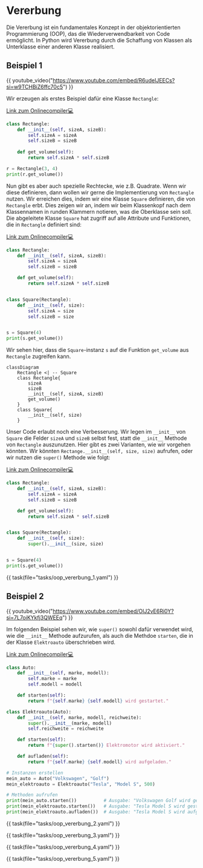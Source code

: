# Vererbung

Die Vererbung ist ein fundamentales Konzept in der objektorientierten Programmierung (OOP),
das die Wiederverwendbarkeit von Code ermöglicht. In Python wird Vererbung durch die Schaffung
von Klassen als Unterklasse einer anderen Klasse realisiert.

## Beispiel 1

{{ youtube_video("https://www.youtube.com/embed/R6udelJEECs?si=w9TCHBiZ6ffc70c5") }}


Wir erzeugen als erstes Beispiel dafür eine Klasse `Rectangle`:

[Link zum Onlinecompiler💻](https://pythontutor.com/render.html#code=class%20Rectangle%3A%0A%20%20%20%20def%20__init__%28self,%20sizeA,%20sizeB%29%3A%0A%20%20%20%20%20%20%20%20self.sizeA%20%3D%20sizeA%0A%20%20%20%20%20%20%20%20self.sizeB%20%3D%20sizeB%0A%20%20%20%20%20%20%20%20%0A%20%20%20%20def%20get_volume%28self%29%3A%0A%20%20%20%20%20%20%20%20return%20self.sizeA%20*%20self.sizeB%0A%0Ar%20%3D%20Rectangle%283,%204%29%0Aprint%28r.get_volume%28%29%29&cumulative=false&curInstr=0&heapPrimitives=nevernest&mode=display&origin=opt-frontend.js&py=3&rawInputLstJSON=%5B%5D&textReferences=false)


```python
class Rectangle:
    def __init__(self, sizeA, sizeB):
        self.sizeA = sizeA
        self.sizeB = sizeB
        
    def get_volume(self):
        return self.sizeA * self.sizeB

r = Rectangle(3, 4)
print(r.get_volume())
```


Nun gibt es aber auch spezielle Rechtecke, wie z.B. Quadrate. Wenn wir diese definieren,
dann wollen wir gerne die Implementierung von `Rectangle` nutzen.
Wir erreichen dies, indem wir eine Klasse `Square` definieren, die von `Rectangle` erbt.
Dies zeigen wir an, indem wir beim Klassenkopf nach dem Klassennamen in runden Klammern notieren,
was die Oberklasse sein soll. Die abgeleitete Klasse `Square` hat zugriff auf alle Attribute und
Funktionen, die in `Rectangle` definiert sind:

[Link zum Onlinecompiler💻](https://pythontutor.com/render.html#code=class%20Rectangle%3A%0A%20%20%20%20def%20__init__%28self,%20sizeA,%20sizeB%29%3A%0A%20%20%20%20%20%20%20%20self.sizeA%20%3D%20sizeA%0A%20%20%20%20%20%20%20%20self.sizeB%20%3D%20sizeB%0A%0A%20%20%20%20def%20get_volume%28self%29%3A%0A%20%20%20%20%20%20%20%20return%20self.sizeA%20*%20self.sizeB%0A%0A%0Aclass%20Square%28Rectangle%29%3A%0A%20%20%20%20def%20__init__%28self,%20size%29%3A%0A%20%20%20%20%20%20%20%20self.sizeA%20%3D%20size%0A%20%20%20%20%20%20%20%20self.sizeB%20%3D%20size%0A%0A%0As%20%3D%20Square%284%29%0Aprint%28s.get_volume%28%29%29&cumulative=false&curInstr=0&heapPrimitives=nevernest&mode=display&origin=opt-frontend.js&py=3&rawInputLstJSON=%5B%5D&textReferences=false)


```python
class Rectangle:
    def __init__(self, sizeA, sizeB):
        self.sizeA = sizeA
        self.sizeB = sizeB

    def get_volume(self):
        return self.sizeA * self.sizeB


class Square(Rectangle):
    def __init__(self, size):
        self.sizeA = size
        self.sizeB = size


s = Square(4)
print(s.get_volume())
```


Wir sehen hier, dass die `Square`-instanz `s` auf die Funktion `get_volume` aus `Rectangle` zugreifen kann.

```mermaid
classDiagram
    Rectangle <| -- Square
    class Rectangle{
        sizeA
        sizeB
        __init__(self, sizeA, sizeB)
        get_volume()
    }
    class Square{
        __init__(self, size)
    }
```

Unser Code erlaubt noch eine Verbesserung. Wir legen im `__init__` von `Square` die Felder `sizeA`
und `sizeB` selbst fest, statt die `__init__` Methode von `Rectangle` auszunutzen. Hier gibt es zwei Varianten,
wie wir vorgehen könnten. Wir könnten `Rectange.__init__(self, size, size)` aufrufen, oder wir nutzen
die `super()` Methode wie folgt:

[Link zum Onlinecompiler💻](https://pythontutor.com/render.html#code=class%20Rectangle%3A%0A%20%20%20%20def%20__init__%28self,%20sizeA,%20sizeB%29%3A%0A%20%20%20%20%20%20%20%20self.sizeA%20%3D%20sizeA%0A%20%20%20%20%20%20%20%20self.sizeB%20%3D%20sizeB%0A%0A%20%20%20%20def%20get_volume%28self%29%3A%0A%20%20%20%20%20%20%20%20return%20self.sizeA%20*%20self.sizeB%0A%0A%0Aclass%20Square%28Rectangle%29%3A%0A%20%20%20%20def%20__init__%28self,%20size%29%3A%0A%20%20%20%20%20%20%20%20super%28%29.__init__%28size,%20size%29%0A%0A%0As%20%3D%20Square%284%29%0Aprint%28s.get_volume%28%29%29&cumulative=false&curInstr=0&heapPrimitives=nevernest&mode=display&origin=opt-frontend.js&py=3&rawInputLstJSON=%5B%5D&textReferences=false)


```python
class Rectangle:
    def __init__(self, sizeA, sizeB):
        self.sizeA = sizeA
        self.sizeB = sizeB

    def get_volume(self):
        return self.sizeA * self.sizeB


class Square(Rectangle):
    def __init__(self, size):
        super().__init__(size, size)


s = Square(4)
print(s.get_volume())
```


{{ task(file="tasks/oop_vererbung_1.yaml") }}

## Beispiel 2

{{ youtube_video("https://www.youtube.com/embed/OlJ2vE6Ri0Y?si=7L7oiKYkfj3QWEEq") }}

Im folgenden Beispiel sehen wir, wie `super()` sowohl dafür verwendet wird, 
wie die `__init__` Methode aufzurufen, als auch die Methdoe `starten`, die in
der Klasse `Elektroauto` überschrieben wird.

[Link zum Onlinecompiler💻](https://pythontutor.com/render.html#code=class%20Auto%3A%0A%20%20%20%20def%20__init__%28self,%20marke,%20modell%29%3A%0A%20%20%20%20%20%20%20%20self.marke%20%3D%20marke%0A%20%20%20%20%20%20%20%20self.modell%20%3D%20modell%0A%0A%20%20%20%20def%20starten%28self%29%3A%0A%20%20%20%20%20%20%20%20return%20f%22%7Bself.marke%7D%20%7Bself.modell%7D%20wird%20gestartet.%22%0A%0Aclass%20Elektroauto%28Auto%29%3A%0A%20%20%20%20def%20__init__%28self,%20marke,%20modell,%20reichweite%29%3A%0A%20%20%20%20%20%20%20%20super%28%29.__init__%28marke,%20modell%29%0A%20%20%20%20%20%20%20%20self.reichweite%20%3D%20reichweite%0A%0A%20%20%20%20def%20starten%28self%29%3A%0A%20%20%20%20%20%20%20%20return%20f%22%7Bsuper%28%29.starten%28%29%7D%20Elektromotor%20wird%20aktiviert.%22%0A%0A%20%20%20%20def%20aufladen%28self%29%3A%0A%20%20%20%20%20%20%20%20return%20f%22%7Bself.marke%7D%20%7Bself.modell%7D%20wird%20aufgeladen.%22%0A%0A%23%20Instanzen%20erstellen%0Amein_auto%20%3D%20Auto%28%22Volkswagen%22,%20%22Golf%22%29%0Amein_elektroauto%20%3D%20Elektroauto%28%22Tesla%22,%20%22Model%20S%22,%20500%29%0A%0A%23%20Methoden%20aufrufen%0Aprint%28mein_auto.starten%28%29%29%20%20%20%20%20%20%20%20%20%20%23%20Ausgabe%3A%20%22Volkswagen%20Golf%20wird%20gestartet.%22%0Aprint%28mein_elektroauto.starten%28%29%29%20%20%20%23%20Ausgabe%3A%20%22Tesla%20Model%20S%20wird%20gestartet.%20Elektromotor%20wird%20aktiviert.%22%0Aprint%28mein_elektroauto.aufladen%28%29%29%20%20%23%20Ausgabe%3A%20%22Tesla%20Model%20S%20wird%20aufgeladen.%22&cumulative=false&curInstr=0&heapPrimitives=nevernest&mode=display&origin=opt-frontend.js&py=3&rawInputLstJSON=%5B%5D&textReferences=false)


```python
class Auto:
    def __init__(self, marke, modell):
        self.marke = marke
        self.modell = modell

    def starten(self):
        return f"{self.marke} {self.modell} wird gestartet."

class Elektroauto(Auto):
    def __init__(self, marke, modell, reichweite):
        super().__init__(marke, modell)
        self.reichweite = reichweite

    def starten(self):
        return f"{super().starten()} Elektromotor wird aktiviert."

    def aufladen(self):
        return f"{self.marke} {self.modell} wird aufgeladen."

# Instanzen erstellen
mein_auto = Auto("Volkswagen", "Golf")
mein_elektroauto = Elektroauto("Tesla", "Model S", 500)

# Methoden aufrufen
print(mein_auto.starten())          # Ausgabe: "Volkswagen Golf wird gestartet."
print(mein_elektroauto.starten())   # Ausgabe: "Tesla Model S wird gestartet. Elektromotor wird aktiviert."
print(mein_elektroauto.aufladen())  # Ausgabe: "Tesla Model S wird aufgeladen."
```


{{ task(file="tasks/oop_vererbung_2.yaml") }}

{{ task(file="tasks/oop_vererbung_3.yaml") }}

{{ task(file="tasks/oop_vererbung_4.yaml") }}

{{ task(file="tasks/oop_vererbung_5.yaml") }}